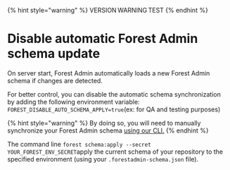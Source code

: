 {% hint style="warning" %}
VERSION WARNING TEST
{% endhint %}

# Disable automatic Forest Admin schema update

On server start, Forest Admin automatically loads a new Forest Admin schema if changes are detected.

For better control, you can disable the automatic schema synchronization by adding the following environment variable: `FOREST_DISABLE_AUTO_SCHEMA_APPLY=true`(ex: for QA and testing purposes)

{% hint style="warning" %}
By doing so, you will need to manually synchronize your Forest Admin schema [using our CLI.](../maintain/manage-your-forest-admin-programmatically.md)
{% endhint %}

The command line `forest schema:apply --secret YOUR_FOREST_ENV_SECRET`apply the current schema of your repository to the specified environment (using your `.forestadmin-schema.json` file).
